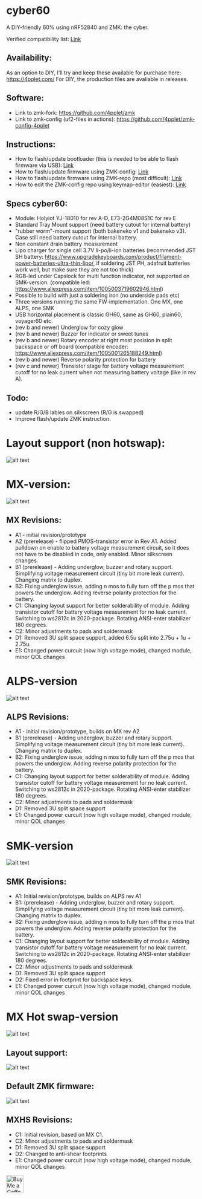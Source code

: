 
# cyber60

A DIY-friendly 60% using nRF52840 and ZMK: the cyber.

Verified compatibility list: [Link](./COMPAT.md)

## Availability:
As an option to DIY, I'll try and keep these available for purchase here: https://4pplet.com/ For DIY, the production files are avaliable in releases.

## Software:
- Link to zmk-fork: https://github.com/4pplet/zmk
- Link to zmk-config (uf2-files in actions): https://github.com/4pplet/zmk-config-4pplet

## Instructions:
- How to flash/update bootloader (this is needed to be able to flash firmware via USB): [Link](./instructions/BL_FLASH_INSTRUCTION.md)
- How to flash/update firmware using ZMK-config: [Link](./instructions/ZMK-config_steps.md)
- How to flash/update firmware using ZMK-repo (most difficult): [Link](./instructions/ZMK_steps.md)
- How to edit the ZMK-config repo using keymap-editor (easiest): [Link](./instructions/ZMK_keymap-editor.md)

## Specs cyber60:
- Module: Holyiot YJ-18010 for rev A-D, E73-2G4M08S1C for rev E
- Standard Tray Mount support (need battery cutout for internal battery)
- "rubber worm"-mount support (both bakeneko v1 and bakeneko v3). Case still need battery cutout for internal battery.
- Non constant drain battery measurement
- Lipo charger for single cell 3.7V li-po/li-ion batteries (recommended JST SH battery: https://www.upgradekeyboards.com/product/filament-power-batteries-ultra-thin-lipo/, if soldering JST PH, adafruit batteries work well, but make sure they are not too thick)
- RGB-led under Capslock for multi function indicator, not supported on SMK-version. (compatible led: https://www.aliexpress.com/item/1005003719602946.html)
- Possible to build with just a soldering iron (no underside pads etc)
- Three versions running the same FW-implementation. One MX, one ALPS, one SMK
- USB horizontal placement is classic GH60, same as GH60, plain60, voyager60 etc.
- (rev b and newer) Underglow for cozy glow
- (rev b and newer) Buzzer for indicator or sweet tunes
- (rev b and newer) Rotary encoder at right most posision in split backspace or off board (compatible encoder: https://www.aliexpress.com/item/1005001265188249.html)
- (rev b and newer) Reverse polarity protection for battery
- (rev c and newer) Transistor stage for battery voltage measurement cutoff for no leak current when not measuring battery voltage (like in rev A).

## Todo:
- update R/G/B lables on silkscreen (R/G is swapped)
- Improve flash/update ZMK instruction.

# Layout support (non hotswap):
![alt text](./readme-images/layout_support_cyber60_Rev_D.jpg "Layout support")

# MX-version:
![alt text](./readme-images/cyber60-MX_Rev_D1_Tray.png "PCB View - Rev D")

## MX Revisions:
- A1 - initial revision/prototype
- A2 (prerelease) - flipped PMOS-transistor error in Rev A1. Added pulldown on enable to battery voltage measurement circuit, so it does not have to be disabled in code, only enabled. Minor silkscreen changes.
- B1 (prerelease) - Adding underglow, buzzer and rotary support. Simplifying voltage measurement circuit (tiny bit more leak current). Changing matrix to duplex.
- B2: Fixing underglow issue, adding n mos to fully turn off the p mos that powers the underglow. Adding reverse polarity protection for the battery.
- C1: Changing layout support for better solderability of module. Adding transistor cutoff for battery voltage measurement for no leak current. Switching to ws2812c in 2020-package. Rotating ANSI-enter stabilizer 180 degrees.
- C2: Minor adjustments to pads and soldermask
- D1: Removed 3U split space support, added 6.5u split into 2.75u + 1u + 2.75u.
- E1: Changed power curcuit (now high voltage mode), changed module, minor QOL changes

# ALPS-version
![alt text](./readme-images/cyber60-ALPS_Rev_D1_Tray.png "PCB View - Rev D")

## ALPS Revisions:
- A1 - initial revision/prototype, builds on MX rev A2
- B1 (prerelease) - Adding underglow, buzzer and rotary support. Simplifying voltage measurement circuit (tiny bit more leak current). Changing matrix to duplex.
- B2: Fixing underglow issue, adding n mos to fully turn off the p mos that powers the underglow. Adding reverse polarity protection for the battery.
- C1: Changing layout support for better solderability of module. Adding transistor cutoff for battery voltage measurement for no leak current. Switching to ws2812c in 2020-package. Rotating ANSI-enter stabilizer 180 degrees.
- C2: Minor adjustments to pads and soldermask
- D1: Removed 3U split space support
- E1: Changed power curcuit (now high voltage mode), changed module, minor QOL changes

# SMK-version
![alt text](./readme-images/cyber60-SMK_Rev_D2_Tray.png "PCB View - Rev D")

## SMK Revisions:
- A1: Initial revision/prototype, builds on ALPS rev A1
- B1: (prerelease) - Adding underglow, buzzer and rotary support. Simplifying voltage measurement circuit (tiny bit more leak current). Changing matrix to duplex.
- B2: Fixing underglow issue, adding n mos to fully turn off the p mos that powers the underglow. Adding reverse polarity protection for the battery.
- C1: Changing layout support for better solderability of module. Adding transistor cutoff for battery voltage measurement for no leak current. Switching to ws2812c in 2020-package. Rotating ANSI-enter stabilizer 180 degrees.
- C2: Minor adjustments to pads and soldermask
- D1: Removed 3U split space support
- D2: Fixed error in footprint for backspace keys.
- E1: Changed power curcuit (now high voltage mode), changed module, minor QOL changes

# MX Hot swap-version
![alt text](./readme-images/cyber60-MXHS_Rev_D2_Tray.png "PCB View - Rev D")

## Layout support:
![alt text](./readme-images/layout_support_cyber60HS_Rev_D.jpg "Layout support")

## Default ZMK firmware:
![alt text](./readme-images/default_fw_20230120.jpg "Default firmware")

## MXHS Revisions:
- C1: Initial revision, based on MX C1.
- C2: Minor adjustments to pads and soldermask
- D1: Removed 3U split space support
- D2: Changed to anti-shear footprints
- E1: Changed power curcuit (now high voltage mode), changed module, minor QOL changes

<a href='https://ko-fi.com/4pplet' target='_blank'><img height='35' style='border:0px;height:46px;' src='https://az743702.vo.msecnd.net/cdn/kofi3.png?v=0' border='0' alt='Buy Me a Coffee at ko-fi.com' />

